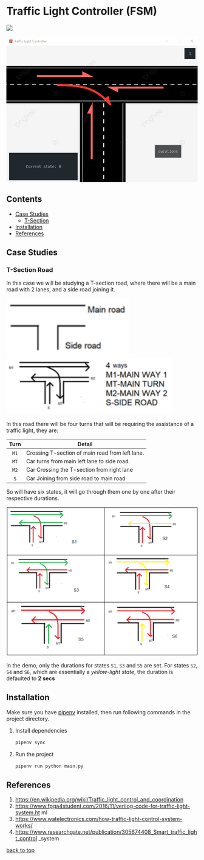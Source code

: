 # Traffic Light Controller (FSM)
[![](https://img.shields.io/github/pipenv/locked/python-version/krispykalsi/traffic-light-controller)](https://python.org)

![](./readme/tlc_demo.gif)

## Contents
- [Case Studies](#case-studies)
  - [T-Section](#t-section-road)
- [Installation](#installation)
- [References](#references)

## Case Studies
### T-Section Road

In this case we will be studying a T-section road, where there will be a main road with 2
lanes, and a side road joining it.

![](readme/t-section.png) ![](readme/t-section_detailed.png)

In this road there will be four turns that will be requiring the assistance of a traffic light, they
are:

|Turn|Detail|
:---:|---
|`M1`| Crossing T-section of main road from left lane.|
|`MT`| Car turns from main left lane to side road.    |
|`M2`| Car Crossing the T-section from right lane     |
|`S` | Car Joining from side road to main road        |

So will have six states, it will go through them one by one after
their respective durations.

![](readme/t-section_states.png)

In the demo, only the durations for states `S1`, `S3` and `S5` are set.
For states `S2`, `S4` and `S6`, which are essentially a *yellow-light state*, the duration is defaulted to **2 secs**


## Installation
Make sure you have [pipenv](https://github.com/pypa/pipenv#installation) installed, then run following commands in the project directory.
1. Install dependencies
    ```bash
    pipenv sync
    ```
2. Run the project
    ```bash
    pipenv run python main.py
    ```

## References
1. https://en.wikipedia.org/wiki/Traffic_light_control_and_coordination
2. https://www.fpga4student.com/2016/11/verilog-code-for-traffic-light-system.ht
ml
3. https://www.watelectronics.com/how-traffic-light-control-system-works/
4. https://www.researchgate.net/publication/305674408_Smart_traffic_light_control
_system

[back to top](#traffic-light-controller-fsm)